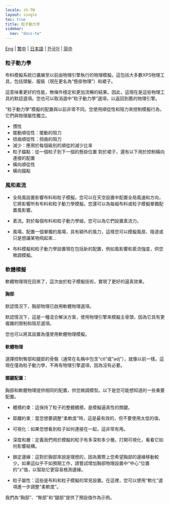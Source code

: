 ```yaml
---
locale: zh-TW
layout: single
toc: true
title: 粒子動力学
sidebar:
  nav: "docs-tw"
---
```

[Eng](/dancexr/features/particle_dynamics) | [繁中](/tw/dancexr/features/particle_dynamics) | [日本語](/jp/dancexr/features/particle_dynamics) | [한국어](/kr/dancexr/features/particle_dynamics) | [简中](/zh/dancexr/features/particle_dynamics)

### 粒子動力學

布料模擬系統已擴展至以前由物理引擎執行的物理模擬。這包括大多數XPS物理工具，包括頭髮、服裝（現在更名為“懸掛物理”）和裙子。

這意味著更好的性能，無條件穩定和更加流暢的結果。因此，這現在是這些物理工具的默認選項。您也可以取消選中“粒子動力學”選項，以返回到舊的物理引擎。

“粒子動力學”模擬的配置與以前非常不同。您使用順從性和阻力來控制模擬行為，它們與物理屬性獨立。

* 慣性
* 擺動順從性：擺動的阻力
* 扭曲順從性：扭曲的阻力
* 減少：應用於每個級別的順從的減少比率
* 粒子錨點：從一個粒子到下一個的懸掛位置
對於裙子，還有以下用於控制橫向連接的配置
* 橫向順從性
* 橫向錨點


### 風和紊流

* 全局風設置影響布料和粒子模擬。您可以在天空設置中配置全局風速和方向，它將影響所有布料和粒子動力學模擬。您還可以為每組布料或粒子模擬單獨配置風影響。

* 紊流。對於每個布料和粒子動力學組，您可以為它們設置紊流力。

* 風場。配置一個單獨的風場，具有額外的風力，這樣您可以模擬風扇、隧道或只是想讓某物飛起來...

* 布料模擬和粒子動力學設置現在包括新的配置，例如風影響和紊流強度，供您微調模擬。


### 軟體模擬

軟體物理現在回來了，這次由於粒子模擬技術，實現了更好的逼真效果。


#### 胸部

默認情況下，胸部物理已啟用軟體物理選項。

默認情況下，這是一種混合解決方案，使用物理引擎來模擬主骨頭，因為它具有更複雜的限制和阻尼選項。

您也可以將其設置為僅使用軟體物理模擬。


#### 軟體物理

選擇控制臀部和腿部的骨骼（通常在名稱中包含“ctl”或“adj”），就像以前一樣。這現在僅為粒子動力學，不再有物理引擎選項，因為沒有必要。


#### 關鍵配置：

胸部和軟體物理提供相同的配置，供您微調模型。以下是您可能想知道的一些重要配置。

* 體積約束：這保持了粒子的整體體積，是模擬逼真性的關鍵。

* 距離約束：當您想要調整“柔軟度”時，這是最有效的，但不要使用太低的值。

* 可視化：如果您想看到粒子如何連接在一起，這非常有用。

* 深度和層：定義我們用於模擬的粒子有多深和多少層。打開可視化，看看它如何影響結構。

* 鎖定邊緣：這對於胸部來說是理想的，因為實際上您希望胸部的邊緣移動較少。如果這似乎不如預期工作，請嘗試增加胸部物理設置中“中心”位置的“z”值，以幫助它更容易檢測邊緣。

* 粒子屬性：這些是布料和粒子模擬的常見設置。在這裡，您可以使用“軟化”選項進一步調整“柔軟度”。

我們為“胸部”、“臀部”和“腿部”提供了預設值作為示例。